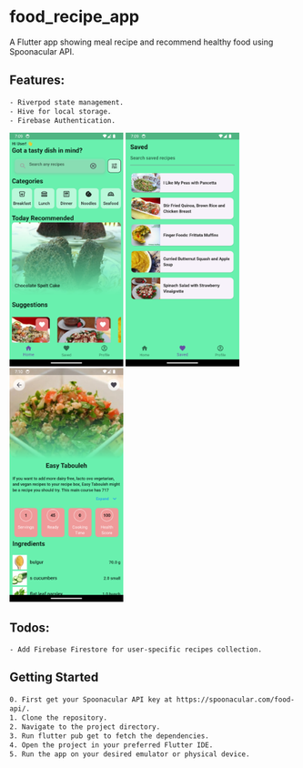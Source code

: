 # food_recipe_app

A Flutter app showing meal recipe and recommend healthy food using Spoonacular API.

## Features: 
    - Riverpod state management.
    - Hive for local storage.
    - Firebase Authentication.
 
<p align='left'>
  <img src='ss_2.png' width=200 />
  <img src='ss_1.png' width=200 />
  <img src='ss_3.png' width=200 />
</>

## Todos:
    - Add Firebase Firestore for user-specific recipes collection.
    

## Getting Started
    0. First get your Spoonacular API key at https://spoonacular.com/food-api/.
    1. Clone the repository.
    2. Navigate to the project directory.
    3. Run flutter pub get to fetch the dependencies.
    4. Open the project in your preferred Flutter IDE.
    5. Run the app on your desired emulator or physical device.
